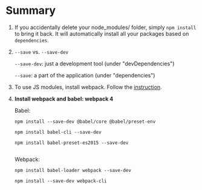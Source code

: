 # Summary

1. If you accidentally delete your node_modules/ folder, simply `npm install` to bring it back. It will automatically install all your packages based on `dependencies`.
2. `--save` vs. `--save-dev`

    `--save-dev`: just a development tool (under "devDependencies")
    
    `--save`: a part of the application (under "dependencies")
    
3. To use JS modules, install webpack. Follow the [instruction](es6-module-instructions.md).
4. **Install webpack and babel: webpack 4**
    
    Babel:
    
    ```
    npm install --save-dev @babel/core @babel/preset-env
    
    npm install babel-cli --save-dev
    
    npm install babel-preset-es2015 --save-dev
    
    
    ```
    
    Webpack:
    
    ```
    npm install babel-loader webpack --save-dev
    
    npm install --save-dev webpack-cli
    ```